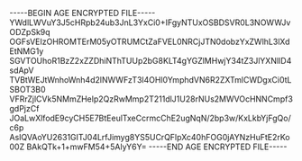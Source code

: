 -----BEGIN AGE ENCRYPTED FILE-----
YWdlLWVuY3J5cHRpb24ub3JnL3YxCi0+IFgyNTUxOSBDSVR0L3NOWWJvODZpSk9q
OGFsVEIzOHROMTErM05yOTRUMCtZaFVEL0NRCjJTN0dobzYxZWlhL3lXdEtNMG1y
SGVTOUhoR1BzZ2xZZDhiNThTUUp2bG8KLT4gYGZlMHwjY34tZ3JlYXNlID4sdApV
TVBtWEJtWnhoWnh4d2lNWWFzT3l4OHl0YmphdVN6R2ZXTmlCWDgxCi0tLSBOT3B0
VFRrZjlCVk5NMmZHelp2QzRwMmp2T211dlJ1U28rNUs2MWVOcHNNCmpf3gdPjzCf
JOaLwXlfodE9cyCH5E7BtEeulTxeCcrmcChE2ugNqN/2bp3w/KxLkbYjFgQo/c6p
AsIQVAoYU2631GITJ04LrfJimyg8YS5UCrQFlpXc40hFOG0jAYNzHuFtE2rKo00Z
BAkQTk+1+mwFM54+5AlyY6Y=
-----END AGE ENCRYPTED FILE-----
